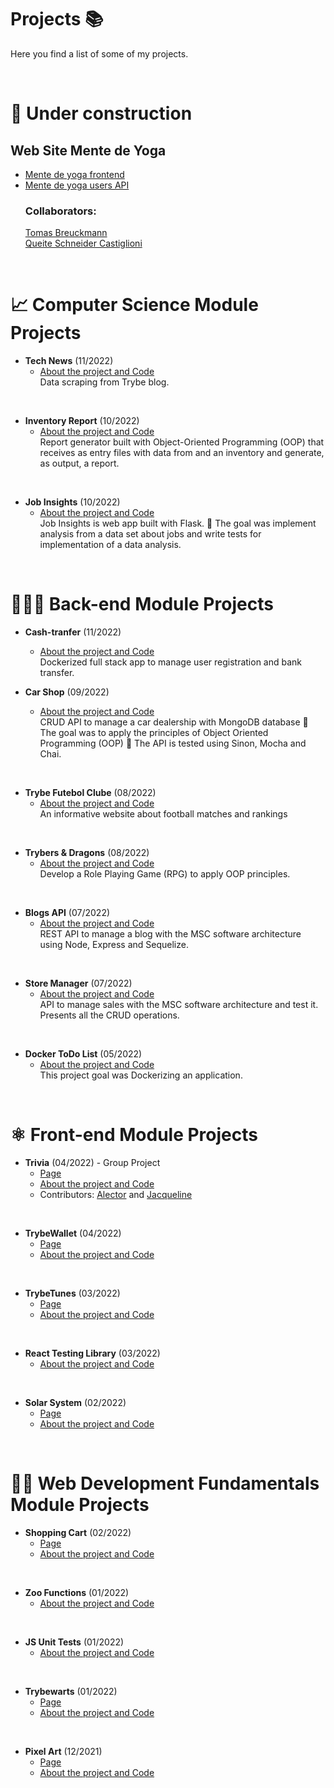 # Projects 📚

Here you find a list of some of my projects.

<br>

# 🚧 Under construction
<div>
  <h2>Web Site Mente de Yoga</h2>
  <ul>
    <li><a href='https://github.com/queite/mente-de-yoga'>Mente de yoga frontend</a></li>
    <li><a href='https://github.com/queite/mente-de-yoga-api'>Mente de yoga users API</a></li>
    <h3>Collaborators:</h3>
    <a href='https://github.com/Tomas-Breuckmann'>Tomas Breuckmann</a><br>
    <a href='https://github.com/queite'>Queite Schneider Castiglioni</a>
  </ul>
</div>

<!-- * **Web Site Mente de Yoga**
  * [Mente de yoga frontend](https://github.com/queite/mente-de-yoga)
  * [Mente de yoga users API](https://github.com/queite/mente-de-yoga-api)<br>

Collaborators:
* [Tomas Breuckmann](https://github.com/Tomas-Breuckmann)
* [Queite Schneider Castiglioni](https://github.com/queite) -->

<br>

# 📈 Computer Science Module Projects

* **Tech News** (11/2022)
  * [About the project and Code](https://github.com/queite/tech-news)<br>
Data scraping from Trybe blog.

<br>

* **Inventory Report** (10/2022)
  * [About the project and Code](https://github.com/queite/inventory-report)<br>
Report generator built with Object-Oriented Programming (OOP) that receives as entry files with data from and an inventory and generate, as output, a report.

<br>

* **Job Insights** (10/2022)
  * [About the project and Code](https://github.com/queite/car-shop)<br>
Job Insights is web app built with Flask.
🎯 The goal was implement analysis from a data set about jobs and write tests for implementation of a data analysis.

<br>

#  👩🏻‍💻 Back-end Module Projects

* **Cash-tranfer** (11/2022)
    * [About the project and Code](https://github.com/queite/cash-transfer)<br>
  Dockerized full stack app to manage user registration and bank transfer.

* **Car Shop** (09/2022)
  * [About the project and Code](https://github.com/queite/car-shop)<br>
CRUD API to manage a car dealership with MongoDB database 🎯 The goal was to apply the principles of Object Oriented Programming (OOP) 🧪 The API is tested using Sinon, Mocha and Chai.

<br>

* **Trybe Futebol Clube** (08/2022)
  * [About the project and Code](https://github.com/queite/trybe-futebol-clube)<br>
An informative website about football matches and rankings

<br>

* **Trybers & Dragons** (08/2022)
  * [About the project and Code](https://github.com/queite/trybers-and-dragons)<br>
Develop a Role Playing Game (RPG) to apply OOP principles.

<br>

* **Blogs API** (07/2022)
  * [About the project and Code](https://github.com/queite/blogs-api)<br>
REST API to manage a blog with the MSC software architecture using Node, Express and Sequelize.

<br>

* **Store Manager** (07/2022)
  * [About the project and Code](https://github.com/queite/store-manager)<br>
API to manage sales with the MSC software architecture and test it. Presents all the CRUD operations.

<br>

* **Docker ToDo List** (05/2022)
  * [About the project and Code](https://github.com/queite/docker-project)<br>
This project goal was Dockerizing an application.

<br>

# ⚛️ Front-end Module Projects

* **Trivia** (04/2022) - Group Project
  * [Page](https://queite.github.io/trivia/)
  * [About the project and Code](https://github.com/queite/trivia)
  * Contributors: [Alector](https://github.com/AlectorAlexander) and [Jacqueline](https://github.com/Jacqueline-Silva)

<br>

* **TrybeWallet** (04/2022)
  * [Page](https://queite.github.io/trybewallet/#/)
  * [About the project and Code](https://github.com/queite/trybewallet)

<br>

* **TrybeTunes** (03/2022)
  * [Page](https://queite.github.io/trybetunes/)
  * [About the project and Code](https://github.com/queite/trybetunes)

<br>

* **React Testing Library** (03/2022)
  * [About the project and Code](https://github.com/queite/RTL-project)

<br>

* **Solar System** (02/2022)
  * [Page](https://queite.github.io/solar-system/)
  * [About the project and Code](https://github.com/queite/solar-system)

<br>

# 👩‍💻 Web Development Fundamentals Module Projects

* **Shopping Cart** (02/2022)
  * [Page](https://queite.github.io/LearningProjects/ShoppingCart/index.html)
  * [About the project and Code](https://github.com/queite/queite.github.io/tree/main/LearningProjects/ShoppingCart)

<br>

* **Zoo Functions** (01/2022)
  * [About the project and Code](https://github.com/queite/queite.github.io/tree/main/LearningProjects/ZooFunctions)

 <br>

* **JS Unit Tests** (01/2022)
  * [About the project and Code](https://github.com/queite/queite.github.io/tree/main/LearningProjects/JSUnitTests)

 <br>

* **Trybewarts** (01/2022)
  * [Page](https://queite.github.io/LearningProjects/Trybewarts/index.html)
  * [About the project and Code](https://github.com/queite/queite.github.io/tree/main/LearningProjects/Trybewarts)

 <br>

* **Pixel Art** (12/2021)
  * [Page](https://queite.github.io/LearningProjects/PixelsArtProject/index.html)
  * [About the project and Code](https://github.com/queite/queite.github.io/tree/main/LearningProjects/PixelsArtProject)

 <br>

